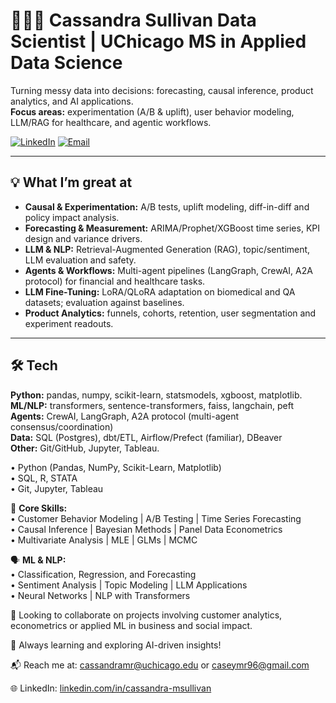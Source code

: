 # 👩🏻‍💻 Cassandra Sullivan Data Scientist | UChicago MS in Applied Data Science

Turning messy data into decisions: forecasting, causal inference, product analytics, and AI applications.  
**Focus areas:** experimentation (A/B & uplift), user behavior modeling, LLM/RAG for healthcare, and agentic workflows.

[![LinkedIn](https://img.shields.io/badge/LinkedIn-cassandra--msullivan-0A66C2?logo=linkedin)](https://www.linkedin.com/in/cassandra-msullivan/)
[![Email](https://img.shields.io/badge/Email-caseymr96@gmail.com-EA4335?logo=gmail)](mailto:caseymr96@gmail.com)

---

## 💡 What I’m great at
- **Causal & Experimentation:** A/B tests, uplift modeling, diff-in-diff and policy impact analysis.
- **Forecasting & Measurement:** ARIMA/Prophet/XGBoost time series, KPI design and variance drivers.
- **LLM & NLP:** Retrieval-Augmented Generation (RAG), topic/sentiment, LLM evaluation and safety.  
- **Agents & Workflows:** Multi-agent pipelines (LangGraph, CrewAI, A2A protocol) for financial and healthcare tasks.  
- **LLM Fine-Tuning:** LoRA/QLoRA adaptation on biomedical and QA datasets; evaluation against baselines.  
- **Product Analytics:** funnels, cohorts, retention, user segmentation and experiment readouts.  

---

## 🛠 Tech
**Python:** pandas, numpy, scikit-learn, statsmodels, xgboost, matplotlib.  
**ML/NLP:** transformers, sentence-transformers, faiss, langchain, peft  
**Agents:** CrewAI, LangGraph, A2A protocol (multi-agent consensus/coordination)  
**Data:** SQL (Postgres), dbt/ETL, Airflow/Prefect (familiar), DBeaver  
**Other:** Git/GitHub, Jupyter, Tableau.


• Python (Pandas, NumPy, Scikit-Learn, Matplotlib)  
• SQL, R, STATA  
• Git, Jupyter, Tableau  

🔢 **Core Skills:**  
• Customer Behavior Modeling | A/B Testing | Time Series Forecasting  
• Causal Inference | Bayesian Methods | Panel Data Econometrics  
• Multivariate Analysis | MLE | GLMs | MCMC  

🗣️ **ML & NLP:**  
• Classification, Regression, and Forecasting  
• Sentiment Analysis | Topic Modeling | LLM Applications  
• Neural Networks | NLP with Transformers  

🤝 Looking to collaborate on projects involving customer analytics, econometrics or applied ML in business and social impact.

🚀 Always learning and exploring AI-driven insights!

📬 Reach me at: cassandramr@uchicago.edu or caseymr96@gmail.com

🌐 LinkedIn: [linkedin.com/in/cassandra-msullivan](https://www.linkedin.com/in/cassandra-msullivan)
